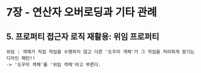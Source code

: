 # 7장 - 연산자 오버로딩과 기타 관례

## 5. 프로퍼티 접근자 로직 재활용: 위임 프로퍼티
    위임 : 객체가 직접 작업을 수행하지 않고 다른 '도우미 객체'가 그 작업을 처리하게 맡기는 디자인 패턴!!
    -> '도우미 객체'를 '위임 객체'라고 부른다. 
